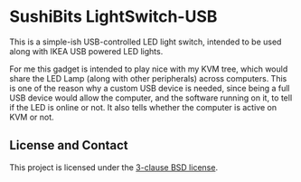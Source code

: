 # SushiBits LightSwitch-USB

This is a simple-ish USB-controlled LED light switch, intended to be used along
with IKEA USB powered LED lights.

For me this gadget is intended to play nice with my KVM tree, which would share
the LED Lamp (along with other peripherals) across computers. This is one of the
reason why a custom USB device is needed, since being a full USB device would
allow the computer, and the software running on it, to tell if the LED is online
or not. It also tells whether the computer is active on KVM or not.

## License and Contact

This project is licensed under the [3-clause BSD license](LICENSE.md).

